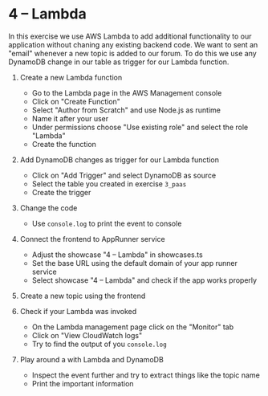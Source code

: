 # 4 – Lambda

In this exercise we use AWS Lambda to add additional functionality to our application without chaning any existing backend code. We want to sent an "email" whenever a new topic is added to our forum. To do this we use any DynamoDB change in our table as trigger for our Lambda function.

1. Create a new Lambda function

    - Go to the Lambda page in the AWS Management console
    - Click on "Create Function"
    - Select "Author from Scratch" and use Node.js as runtime
    - Name it after your user
    - Under permissions choose "Use existing role" and select the role "Lambda"
    - Create the function

2. Add DynamoDB changes as trigger for our Lambda function

    - Click on "Add Trigger" and select DynamoDB as source
    - Select the table you created in exercise `3_paas`
    - Create the trigger

3. Change the code

    - Use `console.log` to print the event to console

4. Connect the frontend to AppRunner service

    - Adjust the showcase "4 – Lambda" in showcases.ts
    - Set the base URL using the default domain of your app runner service
    - Select showcase "4 – Lambda" and check if the app works properly

5. Create a new topic using the frontend

6. Check if your Lambda was invoked

    - On the Lambda management page click on the "Monitor" tab
    - Click on "View CloudWatch logs"
    - Try to find the output of you `console.log`

7. Play around a with Lambda and DynamoDB

    - Inspect the event further and try to extract things like the topic name
    - Print the important information
